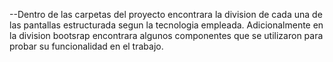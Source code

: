 --Dentro de las carpetas del proyecto encontrara la division de cada una de las pantallas estructurada segun la tecnologia empleada. Adicionalmente en la division bootsrap encontrara algunos componentes que se utilizaron para probar su funcionalidad en el trabajo.